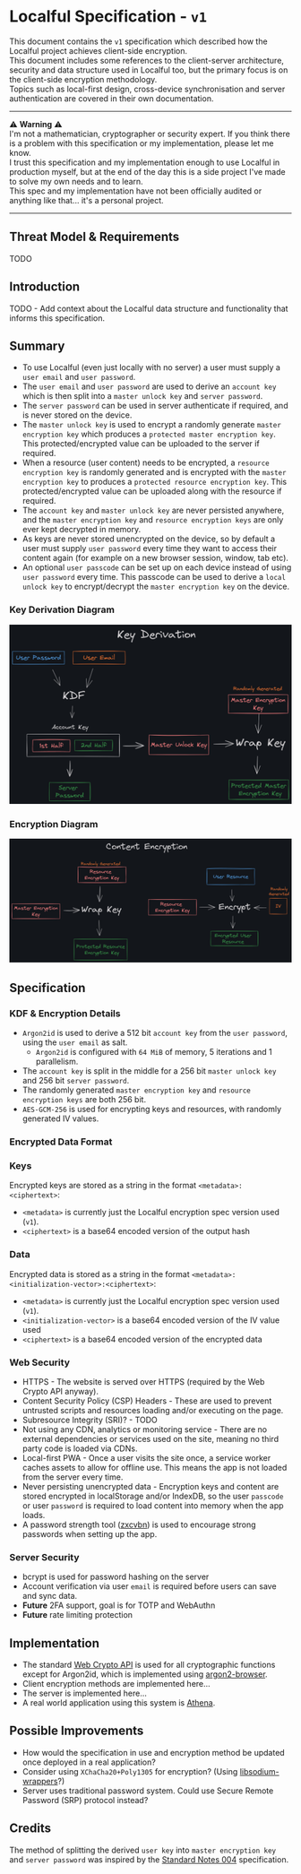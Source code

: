 # Localful Specification - `v1`
This document contains the `v1` specification which described how the Localful project achieves client-side encryption.  
This document includes some references to the client-server architecture, security and data structure used in Localful too, but the primary focus is on the client-side encryption methodology.  
Topics such as local-first design, cross-device synchronisation and server authentication are covered in their own documentation.

---

⚠️ **Warning** ⚠️  
I'm not a mathematician, cryptographer or security expert. If you think there is a problem with this specification or my implementation, please let me know.  
I trust this specification and my implementation enough to use Localful in production myself, but at the end of the
day this is a side project I've made to solve my own needs and to learn.  
This spec and my implementation have not been officially audited or anything like that... it's a personal project.

---

## Threat Model & Requirements
TODO

## Introduction
TODO - Add context about the Localful data structure and functionality that informs this specification.

## Summary
- To use Localful (even just locally with no server) a user must supply a `user email` and `user password`.  
- The `user email` and `user password` are used to derive an `account key` which is then split into a `master unlock key` and `server password`.  
- The `server password` can be used in server authenticate if required, and is never stored on the device.
- The `master unlock key` is used to encrypt a randomly generate `master encryption key` which produces a `protected master encryption key`. This protected/encrypted value can be uploaded to the server if required.
- When a resource (user content) needs to be encrypted, a `resource encryption key` is randomly generated and is encrypted with the `master encryption key` to produces a `protected resource encryption key`. This protected/encrypted value can be uploaded along with the resource if required.
- The `account key` and `master unlock key` are never persisted anywhere, and the `master encryption key` and `resource encryption keys` are only ever kept decrypted in memory.
- As keys are never stored unencrypted on the device, so by default a user must supply `user password` every time they want to access their content again (for example on a new browser session, window, tab etc).
- An optional `user passcode` can be set up on each device instead of using `user password` every time. This passcode can be used to derive a `local unlock key` to encrypt/decrypt the `master encryption key` on the device.

### Key Derivation Diagram
![A high-level diagram of the KDF system.](./diagrams/key-derivation.png)

### Encryption Diagram
![A high-level diagram of the encryption system.](./diagrams/encryption.png)

## Specification

### KDF & Encryption Details
- `Argon2id` is used to derive a 512 bit `account key` from the `user password`, using the `user email` as salt.
  - `Argon2id` is configured with `64 MiB` of memory, 5 iterations and 1 parallelism.
- The `account key` is split in the middle for a 256 bit `master unlock key` and 256 bit `server password`.
- The randomly generated `master encryption key` and `resource encryption keys` are both 256 bit.
- `AES-GCM-256` is used for encrypting keys and resources, with randomly generated IV values.

### Encrypted Data Format

### Keys
Encrypted keys are stored as a string in the format `<metadata>:<ciphertext>`:
- `<metadata>` is currently just the Localful encryption spec version used (`v1`).
- `<ciphertext>` is a base64 encoded version of the output hash

### Data
Encrypted data is stored as a string in the format `<metadata>:<initialization-vector>:<ciphertext>`:
- `<metadata>` is currently just the Localful encryption spec version used (`v1`).
- `<initialization-vector>` is a base64 encoded version of the IV value used
- `<ciphertext>` is a base64 encoded version of the encrypted data

### Web Security
- HTTPS - The website is served over HTTPS (required by the Web Crypto API anyway).
- Content Security Policy (CSP) Headers - These are used to prevent untrusted scripts and resources loading and/or executing on the page.
- Subresource Integrity (SRI)? - TODO
- Not using any CDN, analytics or monitoring service - There are no external dependencies or services used on the site, meaning no third party code is loaded via CDNs.
- Local-first PWA - Once a user visits the site once, a service worker caches assets to allow for offline use. This means the app is not loaded from the server every time. 
- Never persisting unencrypted data - Encryption keys and content are stored encrypted in localStorage and/or IndexDB, so the user `passcode` or user `password` is required to load content into memory when the app loads.
- A password strength tool ([zxcvbn](https://www.npmjs.com/package/zxcvbn)) is used to encourage strong passwords when setting up the app.

### Server Security
- bcrypt is used for password hashing on the server
- Account verification via user `email` is required before users can save and sync data. 
- **Future** 2FA support, goal is for TOTP and WebAuthn
- **Future** rate limiting protection

## Implementation
- The standard [Web Crypto API](https://developer.mozilla.org/en-US/docs/Web/API/Web_Crypto_API) is used for all cryptographic functions except for Argon2id, which is implemented using [argon2-browser](https://www.npmjs.com/package/argon2-browser).
- Client encryption methods are implemented here...
- The server is implemented here...
- A real world application using this system is [Athena](https://github.com/ben-ryder/athena).

## Possible Improvements
- How would the specification in use and encryption method be updated once deployed in a real application?
- Consider using `XChaCha20+Poly1305` for encryption? (Using [libsodium-wrappers](https://www.npmjs.com/package/libsodium-wrappers)?)
- Server uses traditional password system. Could use Secure Remote Password (SRP) protocol instead?

## Credits
The method of splitting the derived `user key` into `master encryption key` and `server password` was inspired by the [Standard Notes 004](https://github.com/standardnotes/snjs/blob/main/packages/snjs/specification.md) specification.
